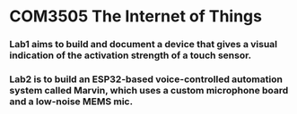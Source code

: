 # COM3505 The Internet of Things
### Lab1 aims to build and document a device that gives a visual indication of the activation strength of a touch sensor.
### Lab2 is to build an ESP32-based voice-controlled automation system called Marvin, which uses a custom microphone board and a low-noise MEMS mic.
